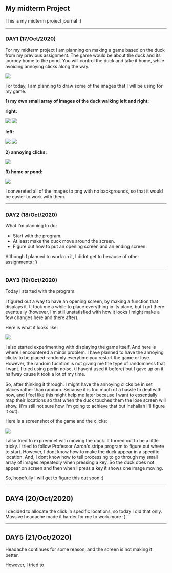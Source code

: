 ## My midterm Project

This is my midterm project journal :)

---

### DAY1 (17/Oct/2020)


For my midterm project I am planning on making a game based on the duck from my previous assignment. The game would be about the duck and its journey home to the pond. You will control the duck and take it home, while avoiding annoying clicks along the way.


![](https://github.com/FatimaAlmaazmi/introIM/blob/master/pics/IMG_0281.PNG)


For today, I am planning to draw some of the images that I will be using for my game.


**1) my own small array of images of the duck walking left and right:**



**right:**

![](https://github.com/FatimaAlmaazmi/introIM/blob/master/pics/right%200.png)
![](https://github.com/FatimaAlmaazmi/introIM/blob/master/pics/right%201.png)



**left:**

![](https://github.com/FatimaAlmaazmi/introIM/blob/master/pics/left%200.png)
![](https://github.com/FatimaAlmaazmi/introIM/blob/master/pics/left%201.png)



**2) annoying clicks:**

![](https://github.com/FatimaAlmaazmi/introIM/blob/master/pics/aclick.png)


**3) home or pond:**

![](https://github.com/FatimaAlmaazmi/introIM/blob/master/pics/home.png)



I convereted all of the images to png with no backgrounds, so that it would be easier to work with them.

----


### DAY2 (18/Oct/2020)


What I'm planning to do:

- Start with the program.
- At least make the duck move around the screen.
- Figure out how to put an opening screen and an ending screen.

Although I planned to work on it, I didnt get to because of other assignments :'(


----

### DAY3 (19/Oct/2020)


Today I started with the program. 

I figured out a way to have an opening screen, by making a function that displays it. It took me a while to place everything in its place, but I got there eventually (however, I'm still unstatisfied with how it looks I might make a few changes here and there after).

Here is what it looks like:


![](https://github.com/FatimaAlmaazmi/introIM/blob/master/pics/Screen%20Shot%202020-10-19%20at%207.01.04%20PM.png)


I also started experimenting with displaying the game itself. And here is where I encountered a minor problem. 
I have planned to have the annoying clicks to be placed randomly everytime you restart the game or lose. However, the random fucntion is not giving me the type of randomness that I want. I tried using perlin noise, (I havent used it before) but I gave up on it halfway cause it took a lot of my time.


So, after thinking it through. I might have the annoying clicks be in set places rather than random. Because it is too much of a hassle to deal with now, and I feel like this might help me later because I want to essentially map their locations so that when the duck touches them the lose screen will show. (I'm still not sure how I'm going to achieve that but inshallah I'll figure it out).

Here is a screenshot of the game and the clicks:


![](https://github.com/FatimaAlmaazmi/introIM/blob/master/pics/Screen%20Shot%202020-10-19%20at%207.01.13%20PM.png)



I also tried to expiremnet with moving the duck. It turned out to be a little tricky. I tried to follow Professor Aaron's stripe program to figure out where to start. However, I dont know how to make the duck appear in a specific location. And, I dont know how to tell processing to go through my small array of images repeatedly when pressing a key. So the duck does not appear on screen and then when I press a key it shows one image moving. 

So, hopefully I will get to figure this out soon :)


-----

## DAY4 (20/Oct/2020)

I decided to allocate the click in specific locations, so today I did that only.
Massive headache made it harder for me to work more :(

-----

## DAY5 (21/Oct/2020)

Headache continues for some reason, and the screen is not making it better.

However, I tried to 


